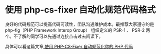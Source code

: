 # 使用 php-cs-fixer 自动化规范代码格式

良好的代码规范可以提高代码可读性，团队沟通维护成本。最推荐大家遵守的是 php-fig（PHP Framework Interop Group） 组织定义的 PSR-1 、 PSR-2 两个。不了解的同学可以先通过连接点击过去阅读下。

具体可以看这篇文章[ 使用 PHP-CS-Fixer 自动规范化你的 PHP 代码](https://learnku.com/laravel/t/547/use-php-cs-fixer-to-automatically-standardize-your-php-code)
